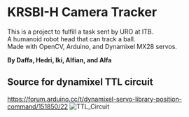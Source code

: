 # KRSBI-H Camera Tracker

This is a project to fulfill a task sent by URO at ITB.\
A humanoid robot head that can track a ball.\
Made with OpenCV, Arduino, and Dynamixel MX28 servos.

__By Daffa, Hedri, Iki, Alfian, and Alfa__

## Source for dynamixel TTL circuit
https://forum.arduino.cc/t/dynamixel-servo-library-position-command/151850/22
![TTL_Circuit](https://europe1.discourse-cdn.com/arduino/original/4X/9/d/9/9d97dc5800d3e7d6f8a9aa1ae380a11aa9ff2b2b.jpeg)
